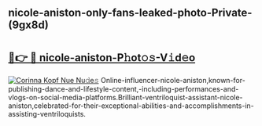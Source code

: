 ## nicole-aniston-only-fans​-leaked-photo​-Private-(9gx8d)


# <h2><a href="https://mediaupload.pro?title=nicole-aniston&ref=git">🔗👉 🔴 nicole-aniston-P𝚑ot𝚘𝚜-V𝚒d𝚎o</a></h2>

[![Corinna Kopf Nue Nu𝚍e𝚜](https://i.imgur.com/0qMVB7G.gif)](https://mediaupload.pro?title=nicole-aniston&ref=git)
Online-influencer-nicole-aniston,known-for-publishing-dance-and-lifestyle-content,-including-performances-and-vlogs-on-social-media-platforms.Brilliant-ventriloquist-assistant-nicole-aniston,celebrated-for-their-exceptional-abilities-and-accomplishments-in-assisting-ventriloquists.  
